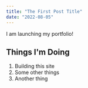 ```yaml
---
title: "The First Post Title"
date: "2022-08-05"
---
```


I am launching my portfolio!

## Things I'm Doing

1. Building this site
2. Some other things
3. Another thing
